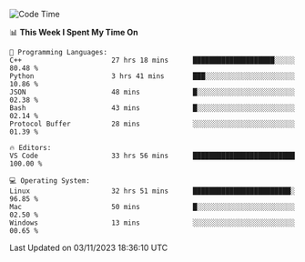 
<!--START_SECTION:waka-->
![Code Time](http://img.shields.io/badge/Code%20Time-1%2C274%20hrs%2016%20mins-blue)

📊 **This Week I Spent My Time On** 

```text
💬 Programming Languages: 
C++                      27 hrs 18 mins      ████████████████████░░░░░   80.48 % 
Python                   3 hrs 41 mins       ███░░░░░░░░░░░░░░░░░░░░░░   10.86 % 
JSON                     48 mins             █░░░░░░░░░░░░░░░░░░░░░░░░   02.38 % 
Bash                     43 mins             █░░░░░░░░░░░░░░░░░░░░░░░░   02.14 % 
Protocol Buffer          28 mins             ░░░░░░░░░░░░░░░░░░░░░░░░░   01.39 % 

🔥 Editors: 
VS Code                  33 hrs 56 mins      █████████████████████████   100.00 % 

💻 Operating System: 
Linux                    32 hrs 51 mins      ████████████████████████░   96.85 % 
Mac                      50 mins             █░░░░░░░░░░░░░░░░░░░░░░░░   02.50 % 
Windows                  13 mins             ░░░░░░░░░░░░░░░░░░░░░░░░░   00.65 % 
```


 Last Updated on 03/11/2023 18:36:10 UTC
<!--END_SECTION:waka-->

